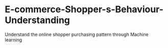 # E-commerce-Shopper-s-Behaviour-Understanding
Understand the online shopper purchasing pattern through Machine learning
